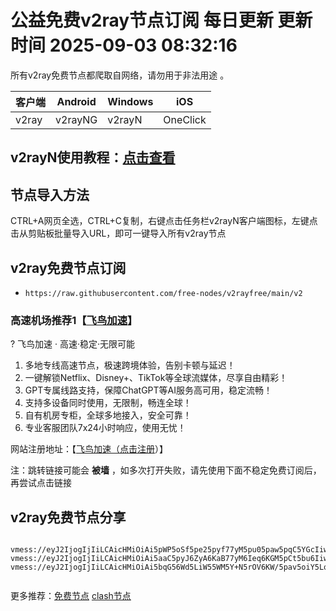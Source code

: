 # 公益免费v2ray节点订阅  每日更新  更新时间 2025-09-03 08:32:16  
所有v2ray免费节点都爬取自网络，请勿用于非法用途 。

|  客户端  | Android  | Windows  | iOS  |
|  ----  | ----   | ----  |----  |
| v2ray  | v2rayNG | v2rayN | OneClick |
## v2rayN使用教程：[点击查看](https://v2rayn100.com/) 

## 节点导入方法  
CTRL+A网页全选，CTRL+C复制，右键点击任务栏v2rayN客户端图标，左键点击从剪贴板批量导入URL，即可一键导入所有v2ray节点  
## v2ray免费节点订阅  
- `https://raw.githubusercontent.com/free-nodes/v2rayfree/main/v2`  

### 高速机场推荐1【[飞鸟加速](https://www.112112789.xyz/?path=register&code=DmrHrGck)】

? 飞鸟加速 · 高速·稳定·无限可能

1. 多地专线高速节点，极速跨境体验，告别卡顿与延迟！
2. 一键解锁Netflix、Disney+、TikTok等全球流媒体，尽享自由精彩！
3. GPT专属线路支持，保障ChatGPT等AI服务高可用，稳定流畅！
4. 支持多设备同时使用，无限制，畅连全球！
5. 自有机房专柜，全球多地接入，安全可靠！
6. 专业客服团队7x24小时响应，使用无忧！

网站注册地址：【[飞鸟加速（点击注册](https://www.112112789.xyz/?path=register&code=DmrHrGck)）】

注：跳转链接可能会 **被墙** ，如多次打开失败，请先使用下面不稳定免费订阅后，再尝试点击链接

## v2ray免费节点分享

```  

vmess://eyJ2IjogIjIiLCAicHMiOiAi5pWP5oSf5pe25pyf77yM5pu05paw5pqC5YGcIiwgImFkZCI6ICIwLjAuMC4wIiwgInBvcnQiOiAiMSIsICJhaWQiOiAwLCAic2N5IjogImF1dG8iLCAibmV0IjogInRjcCIsICJ0eXBlIjogIm5vbmUiLCAidGxzIjogIiIsICJpZCI6ICI4ODg4ODg4OC04ODg4LTg4ODgtODg4OC04ODg4ODg4ODg4ODgiLCAic25pIjogIndlYi41MS5sYSJ9
vmess://eyJ2IjogIjIiLCAicHMiOiAi5aaC5pyJ6ZyA6KaB77yM6Ieq6KGM5pCt5bu6IiwgImFkZCI6ICIwLjAuMC4wIiwgInBvcnQiOiAiMiIsICJhaWQiOiAwLCAic2N5IjogImF1dG8iLCAibmV0IjogInRjcCIsICJ0eXBlIjogIm5vbmUiLCAidGxzIjogIiIsICJpZCI6ICI4ODg4ODg4OC04ODg4LTg4ODgtODg4OC04ODg4ODg4ODg4ODgiLCAic25pIjogIndlYi41MS5sYSJ9
vmess://eyJ2IjogIjIiLCAicHMiOiAi5bqG56Wd5LiW55WM5Y+N5rOV6KW/5pav5oiY5LqJ6IOc5YipODDlkajlubTvvIEiLCAiYWRkIjogIjAuMC4wLjAiLCAicG9ydCI6ICIzIiwgImFpZCI6IDAsICJzY3kiOiAiYXV0byIsICJuZXQiOiAidGNwIiwgInR5cGUiOiAibm9uZSIsICJ0bHMiOiAiIiwgImlkIjogIjg4ODg4ODg4LTg4ODgtODg4OC04ODg4LTg4ODg4ODg4ODg4OCIsICJzbmkiOiAid2ViLjUxLmxhIn0=


```

更多推荐：[免费节点](https://clashgithub.com)  [clash节点](https://github.com/free-nodes/clashfree)

